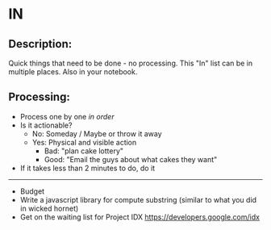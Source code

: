 # IN

## Description:
Quick things that need to be done - no processing. This "In" list can be in multiple places. Also in your notebook.

## Processing:
- Process one by one _in order_
- Is it actionable?
    - No: Someday / Maybe or throw it away
    - Yes: Physical and visible action
        - Bad: "plan cake lottery"
        - Good: "Email the guys about what cakes they want"
- If it takes less than 2 minutes to do, do it

***
- Budget
- Write a javascript library for compute substring (similar to what you did in wicked hornet)
- Get on the waiting list for Project IDX https://developers.google.com/idx